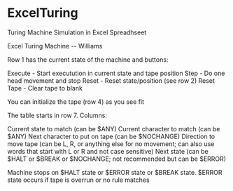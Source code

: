# ExcelTuring
Turing Machine Simulation in Excel Spreadhseet

Excel Turing Machine -- Williams 

Row 1 has the current state of the machine and buttons:

Execute - Start executution in current state and tape position
Step - Do one head movement and stop
Reset - Reset state/position (see row 2)
Reset Tape - Clear tape to blank

You can initialize the tape (row 4) as you see fit

The table starts in row 7. Columns:

Current state to match (can be $ANY)
Current character to match (can be $ANY)
Next character to put on tape (can be $NOCHANGE)
Direction to move tape (can be L, R, or anything else for no movement; can also use words that start with L or R and not case sensitive)
Next state (can be $HALT or $BREAK or $NOCHANGE; not recommended but can be  $ERROR)

Machine stops on $HALT state or $ERROR state or $BREAK state. $ERROR state occurs if tape is overrun or no rule matches
